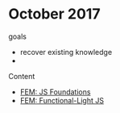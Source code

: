 # October 2017

goals
- recover existing knowledge
- 


Content
- [FEM: JS Foundations](https://frontendmasters.com/courses/javascript-foundations/)
- [FEM: Functional-Light JS](https://frontendmasters.com/courses/functional-javascript-v2/)
